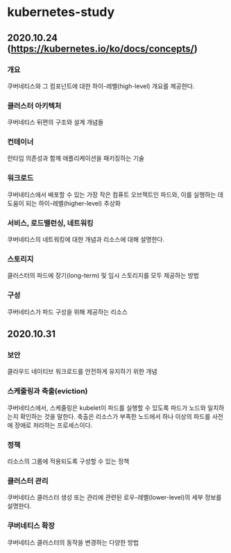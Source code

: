 # kubernetes-study

## 2020.10.24 (https://kubernetes.io/ko/docs/concepts/)

### 개요
쿠버네티스와 그 컴포넌트에 대한 하이-레벨(high-level) 개요를 제공한다.

### 클러스터 아키텍처
쿠버네티스 뒤편의 구조와 설계 개념들

### 컨테이너
런타임 의존성과 함께 애플리케이션을 패키징하는 기술

### 워크로드
쿠버네티스에서 배포할 수 있는 가장 작은 컴퓨트 오브젝트인 파드와, 이를 실행하는 데 도움이 되는 하이-레벨(higher-level) 추상화

### 서비스, 로드밸런싱, 네트워킹
쿠버네티스의 네트워킹에 대한 개념과 리소스에 대해 설명한다.

### 스토리지
클러스터의 파드에 장기(long-term) 및 임시 스토리지를 모두 제공하는 방법

### 구성
쿠버네티스가 파드 구성을 위해 제공하는 리소스 



## 2020.10.31

### 보안
클라우드 네이티브 워크로드를 안전하게 유지하기 위한 개념

### 스케줄링과 축출(eviction)
쿠버네티스에서, 스케줄링은 kubelet이 파드를 실행할 수 있도록 파드가 노드와 일치하는지 확인하는 것을 말한다. 축출은 리소스가 부족한 노드에서 하나 이상의 파드를 사전에 장애로 처리하는 프로세스이다.

### 정책
리소스의 그룹에 적용되도록 구성할 수 있는 정책

### 클러스터 관리
쿠버네티스 클러스터 생성 또는 관리에 관련된 로우-레벨(lower-level)의 세부 정보를 설명한다.

### 쿠버네티스 확장
쿠버네티스 클러스터의 동작을 변경하는 다양한 방법